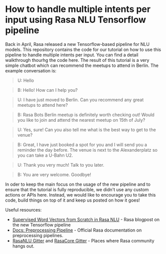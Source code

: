 # How to handle multiple intents per input using Rasa NLU Tensorflow pipeline

Back in April, Rasa released a new Tensorflow-based pipeline for NLU models. This repository contains the code for our tutorial on how to use this pipeline to handle multiple intents per input. You can find a detail walkthrough thourhg the code here. The result of this tutorial is a very simple chatbot which can recommend the meetups to attend in Berlin. The example conversation is:

> U: Hello

> B: Hello! How can I help you?

> U: I have just moved to Berlin. Can you recommend any great meetups to attend here?

> B: Rasa Bots Berlin meetup is definitely worth checking out! Would you like to join and attend the nearest meetup on 15th of July?

> U: Yes, sure! Can you also tell me what is the best way to get to the venue?

> B: Great, I have just booked a spot for you and  I will send you a reminder the day before. The venue is next to the Alexanderplatz so you can take a U-Bahn U2.

> U: Thank you very much! Talk to you later.

> B: You are very welcome. Goodbye!


In oder to keep the main focus on the usage of the new pipeline and to ensure that the tutorial is fully reproducible, we didn't use any custom actions or APIs here. Instead, we would like to encourage you to take this code, build things on top of it and keep us posted on how it goes!

Useful resources:
* [Supervised Word Vectors from Scratch in Rasa NLU](https://medium.com/rasa-blog/supervised-word-vectors-from-scratch-in-rasa-nlu-6daf794efcd8) - Rasa blogpost on the new Tensorflow pipeline
* [Docs: Preprocessing Pipeline](https://nlu.rasa.com/pipeline.html) - Official Rasa documentation on preprocessing pipelines.
* [RasaNLU Gitter](https://gitter.im/RasaHQ/rasa_nlu) and [RasaCore Gitter](https://gitter.im/RasaHQ/rasa_core) - Places where Rasa community hangs out.

